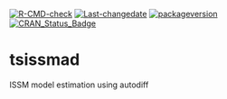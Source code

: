 
[![R-CMD-check](https://github.com/tsmodels/tsissmad/workflows/R-CMD-check/badge.svg)](https://github.com/tsmodels/tsissmad/actions)
[![Last-changedate](https://img.shields.io/badge/last%20change-2022--06--11-yellowgreen.svg)](/commits/master)
[![packageversion](https://img.shields.io/badge/Package%20version-0.1.3-orange.svg?style=flat-square)](commits/master)
[![CRAN_Status_Badge](https://www.r-pkg.org/badges/version/tsissmad)](https://cran.r-project.org/package=tsissmad)

# tsissmad

ISSM model estimation using autodiff

